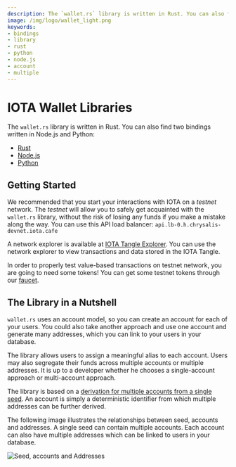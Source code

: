 ```yaml
---
description: The `wallet.rs` library is written in Rust. You can also find three bindings written in Node.js, Python and Java.
image: /img/logo/wallet_light.png
keywords:
- bindings
- library
- rust
- python
- node.js
- account
- multiple
---
```

# IOTA Wallet Libraries

The `wallet.rs` library is written in Rust.  You can also find two bindings written in Node.js and Python:

- [Rust](rust/getting_started.md)
- [Node.js](nodejs/getting_started.md) 
- [Python](python/getting_started.md)


## Getting Started

We recommended that you start your interactions with IOTA on a _testnet_ network. The _testnet_ will allow you to safely get acquainted with the `wallet.rs` library, without the risk of losing any funds if you make a mistake along the way. You can use this API load balancer: `api.lb-0.h.chrysalis-devnet.iota.cafe`  

A network explorer is available at [IOTA Tangle Explorer](https://explorer.iota.org/devnet).  You can use the network explorer to view transactions and data stored in the IOTA Tangle.    

In order to properly test value-based transactions on testnet network, you are going to need some tokens! You can get some testnet tokens through our [faucet](https://faucet.chrysalis-devnet.iota.cafe/).

## The Library in a Nutshell

`wallet.rs` uses an account model, so you can create an account for each of your users. You could also take another approach and use one account and generate many addresses, which you can link to your users in your database. 

The library allows users to assign a meaningful alias to each account. Users may also segregate their funds across multiple accounts or multiple addresses. It is up to a developer whether he chooses a single-account approach or multi-account approach.

The library is based on a [derivation for multiple accounts from a single seed](https://chrysalis.docs.iota.org/guides/dev_guide#addresskey-space). An account is simply a deterministic identifier from which multiple addresses can be further derived. 

The following image illustrates the relationships between seed, accounts and addresses.  A single seed can contain multiple accounts.  Each account can also have multiple addresses which can be linked to users in your database. 

![Seed, accounts and Addresses](/img/libraries/accounts_addresses.svg)
